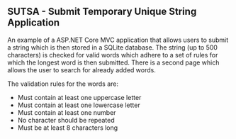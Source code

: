 ## SUTSA - Submit Temporary Unique String Application

An example of a ASP.NET Core MVC application that allows users to submit a string which is then stored in a SQLite database. The string (up to 500 characters) is checked for valid words which adhere to a set of rules for which the longest word is then submitted. There is a second page which allows the user to search for already added words.

The validation rules for the words are:

- Must contain at least one uppercase letter
- Must contain at least one lowercase letter
- Must contain at least one number
- No character should be repeated
- Must be at least 8 characters long
